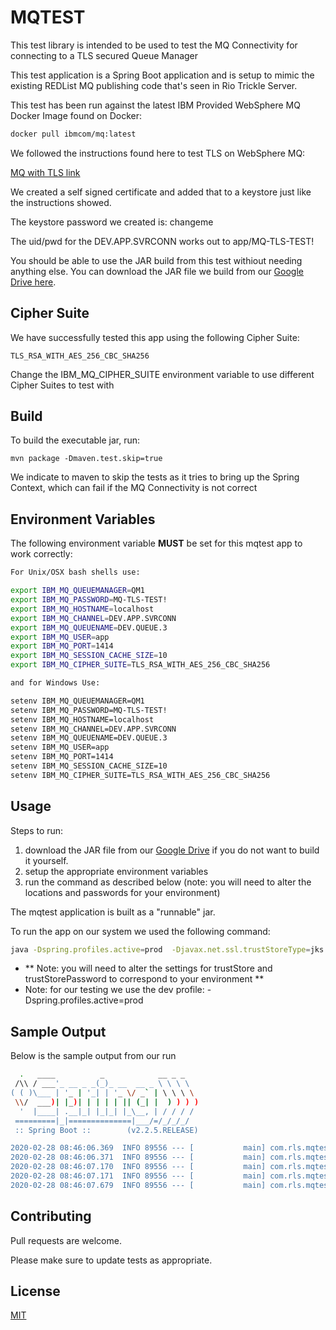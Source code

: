 # MQTEST

This test library is intended to be used to test the MQ Connectivity for connecting to a TLS secured Queue Manager

This test application is a Spring Boot application and is setup to mimic the existing REDList MQ publishing code that's
seen in Rio Trickle Server.

This test has been run against the latest IBM Provided WebSphere MQ Docker Image found on Docker:

```bash
docker pull ibmcom/mq:latest
```

We followed the instructions found here to test TLS on WebSphere MQ:

[MQ with TLS  link](https://developer.ibm.com/messaging/learn-mq/mq-tutorials/secure-mq-tls/)

We created a self signed certificate and added that to a keystore just like the instructions showed.

The keystore password we created is:  changeme

The uid/pwd for the DEV.APP.SVRCONN works out to app/MQ-TLS-TEST!
  
You should be able to use the JAR build from this test withiout needing anything else.  You can download the JAR file we build from our [Google Drive here](https://drive.google.com/file/d/1YYPag629ORP5XgM0djVVjqnUw1Z4dYEl/view?usp=sharing).

## Cipher Suite
We have successfully tested this app using the following Cipher Suite:

`TLS_RSA_WITH_AES_256_CBC_SHA256`

Change the IBM_MQ_CIPHER_SUITE environment variable to use different Cipher Suites to test with
  
## Build

To build the executable jar, run:

`mvn package -Dmaven.test.skip=true`

We indicate to maven to skip the tests as it tries to bring up the Spring Context, which can fail if the MQ Connectivity is not correct


## Environment Variables

The following environment variable **MUST** be set for this mqtest app to work correctly:

```bash
For Unix/OSX bash shells use:

export IBM_MQ_QUEUEMANAGER=QM1
export IBM_MQ_PASSWORD=MQ-TLS-TEST!
export IBM_MQ_HOSTNAME=localhost
export IBM_MQ_CHANNEL=DEV.APP.SVRCONN
export IBM_MQ_QUEUENAME=DEV.QUEUE.3
export IBM_MQ_USER=app
export IBM_MQ_PORT=1414
export IBM_MQ_SESSION_CACHE_SIZE=10
export IBM_MQ_CIPHER_SUITE=TLS_RSA_WITH_AES_256_CBC_SHA256

and for Windows Use:

setenv IBM_MQ_QUEUEMANAGER=QM1
setenv IBM_MQ_PASSWORD=MQ-TLS-TEST!
setenv IBM_MQ_HOSTNAME=localhost
setenv IBM_MQ_CHANNEL=DEV.APP.SVRCONN
setenv IBM_MQ_QUEUENAME=DEV.QUEUE.3
setenv IBM_MQ_USER=app
setenv IBM_MQ_PORT=1414
setenv IBM_MQ_SESSION_CACHE_SIZE=10
setenv IBM_MQ_CIPHER_SUITE=TLS_RSA_WITH_AES_256_CBC_SHA256

```

## Usage

Steps to run:

1. download the JAR file from our [Google Drive](https://drive.google.com/file/d/1YYPag629ORP5XgM0djVVjqnUw1Z4dYEl/view?usp=sharing) if you do not want to build it yourself.
2. setup the appropriate environment variables
3. run the command as described below (note: you will need to alter the locations and passwords for your environment)

The mqtest application is built as a "runnable" jar.

To run the app on our system we used the following command:

```bash
java -Dspring.profiles.active=prod  -Djavax.net.ssl.trustStoreType=jks -Djavax.net.ssl.trustStore=/Users/jboyle/Downloads/albertsons/mqtest/cert/clientkey.jks -Djavax.net.ssl.trustStorePassword=changeme -Dcom.ibm.mq.cfg.useIBMCipherMappings=false -jar mqtest-0.0.1-SNAPSHOT.jar
```


* ** Note: you will need to alter the settings for trustStore and trustStorePassword to correspond to your environment **
*  Note: for our testing we use the dev profile:  -Dspring.profiles.active=prod 

## Sample Output

Below is the sample output from our run

```bash
  .   ____          _            __ _ _
 /\\ / ___'_ __ _ _(_)_ __  __ _ \ \ \ \
( ( )\___ | '_ | '_| | '_ \/ _` | \ \ \ \
 \\/  ___)| |_)| | | | | || (_| |  ) ) ) )
  '  |____| .__|_| |_|_| |_\__, | / / / /
 =========|_|==============|___/=/_/_/_/
 :: Spring Boot ::        (v2.2.5.RELEASE)

2020-02-28 08:46:06.369  INFO 89556 --- [           main] com.rls.mqtest.MqtestApplication         : Starting MqtestApplication v0.0.1-SNAPSHOT on Jeffs-MacBook-Pro-2.local with PID 89556 (/Users/jboyle/Downloads/albertsons/mqtest/target/mqtest-0.0.1-SNAPSHOT.jar started by jboyle in /Users/jboyle/Downloads/albertsons/mqtest)
2020-02-28 08:46:06.371  INFO 89556 --- [           main] com.rls.mqtest.MqtestApplication         : The following profiles are active: dev
2020-02-28 08:46:07.170  INFO 89556 --- [           main] com.rls.mqtest.MqtestApplication         : Started MqtestApplication in 1.059 seconds (JVM running for 1.381)
2020-02-28 08:46:07.171  INFO 89556 --- [           main] com.rls.mqtest.MqtestApplication         : EXECUTING : mqtest starting
2020-02-28 08:46:07.679  INFO 89556 --- [           main] com.rls.mqtest.MqtestApplication         : EXECUTING : mqtest completed

```
## Contributing
Pull requests are welcome.

Please make sure to update tests as appropriate.

## License
[MIT](https://choosealicense.com/licenses/mit/)